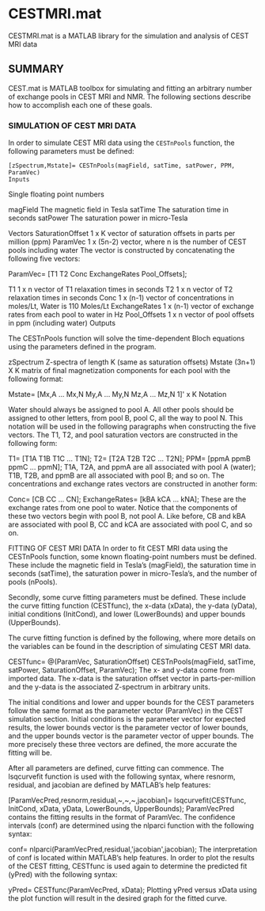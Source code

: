 # CESTMRI.mat
CESTMRI.mat is a MATLAB library for the simulation and analysis of CEST MRI data

## SUMMARY
CEST.mat is MATLAB toolbox for simulating and fitting an arbitrary number of exchange pools in CEST MRI and NMR.
The following sections describe how to accomplish each one of these goals.

### SIMULATION OF CEST MRI DATA
In order to simulate CEST MRI data using the `CESTnPools` function, the following parameters must be defined:

    [zSpectrum,Mstate]= CESTnPools(magField, satTime, satPower, PPM, ParamVec)
    Inputs

Single floating point numbers

magField    The magnetic field in Tesla
satTime     The saturation time in seconds
satPower    The saturation power in micro-Tesla

Vectors
SaturationOffset    1 x K vector of saturation offsets in parts per million (ppm)
ParamVec            1 x (5n-2) vector, where n is the number of CEST pools including water
The vector is constructed by concatenating the following five vectors:

ParamVec= [T1 T2 Conc ExchangeRates Pool_Offsets];

T1              1 x n vector of T1 relaxation times in seconds
T2              1 x n vector of T2 relaxation times in seconds
Conc            1 x (n-1) vector of concentrations in moles/Lt, Water is 110 Moles/Lt 
ExchangeRates   1 x (n-1) vector of exchange rates from each pool to water in Hz
Pool_Offsets    1 x n vector of pool offsets in ppm (including water)
Outputs

The CESTnPools function will solve the time-dependent Bloch equations using the parameters defined in the program.

zSpectrum   Z-spectra of length K (same as saturation offsets) 
Mstate      (3n+1) X K matrix of final magnetization components for each pool with the following format: 

Mstate=     [Mx,A ... Mx,N My,A ... My,N Mz,A ... Mz,N 1]' x K
Notation

Water should always be assigned to pool A. All other pools should be assigned to other letters, from pool B, pool C, all the way to pool N. This notation will be used in the following paragraphs when constructing the five vectors. The T1, T2, and pool saturation vectors are constructed in the following form:

T1=     [T1A T1B T1C ... T1N]; 
T2=     [T2A T2B T2C ... T2N];
PPM=    [ppmA ppmB ppmC ... ppmN];
T1A, T2A, and ppmA are all associated with pool A (water); T1B, T2B, and ppmB are all associated with pool B; and so on. The concentrations and exchange rates vectors are constructed in another form:

Conc=           [CB CC ... CN];
ExchangeRates=  [kBA kCA ... kNA];
These are the exchange rates from one pool to water. Notice that the components of these two vectors begin with pool B, not pool A. Like before, CB and kBA are associated with pool B, CC and kCA are associated with pool C, and so on.

FITTING OF CEST MRI DATA
In order to fit CEST MRI data using the CESTnPools function, some known floating-point numbers must be defined. These include the magnetic field in Tesla’s (magField), the saturation time in seconds (satTime), the saturation power in micro-Tesla’s, and the number of pools (nPools).

Secondly, some curve fitting parameters must be defined. These include the curve fitting function (CESTfunc), the x-data (xData), the y-data (yData), initial conditions (InitCond), and lower (LowerBounds) and upper bounds (UpperBounds).

The curve fitting function is defined by the following, where more details on the variables can be found in the description of simulating CEST MRI data.

CESTfunc= @(ParamVec, SaturationOffset) CESTnPools(magField, satTime, satPower, SaturationOffset, ParamVec);
The x- and y-data come from imported data. The x-data is the saturation offset vector in parts-per-million and the y-data is the associated Z-spectrum in arbitrary units.

The initial conditions and lower and upper bounds for the CEST parameters follow the same format as the parameter vector (ParamVec) in the CEST simulation section. Initial conditions is the parameter vector for expected results, the lower bounds vector is the parameter vector of lower bounds, and the upper bounds vector is the parameter vector of upper bounds. The more precisely these three vectors are defined, the more accurate the fitting will be.

After all parameters are defined, curve fitting can commence. The lsqcurvefit function is used with the following syntax, where resnorm, residual, and jacobian are defined by MATLAB’s help features:

[ParamVecPred,resnorm,residual,~,~,~,jacobian]= lsqcurvefit(CESTfunc, InitCond, xData, yData, LowerBounds, UpperBounds);
ParamVecPred contains the fitting results in the format of ParamVec. The confidence intervals (conf) are determined using the nlparci function with the following syntax:

conf= nlparci(ParamVecPred,residual,'jacobian',jacobian);
The interpretation of conf is located within MATLAB’s help features. In order to plot the results of the CEST fitting, CESTfunc is used again to determine the predicted fit (yPred) with the following syntax:

yPred= CESTfunc(ParamVecPred, xData);
Plotting yPred versus xData using the plot function will result in the desired graph for the fitted curve.
